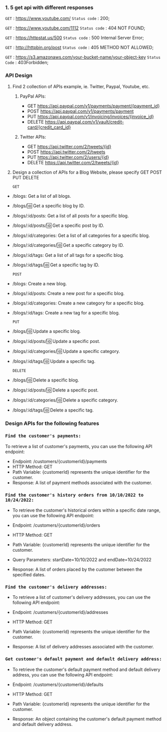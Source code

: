 ### 1. 5 get api with different responses

`GET` : https://www.youtube.com/ `Status code` : 200;

`GET` : https://www.youtube.com/1112 `Status code` : 404 NOT FOUND;

`GET` : https://httpstat.us/500 `Status code` : 500 Internal Server Error;

`GET` : http://httpbin.org/post `Status code` : 405 METHOD NOT ALLOWED;

`GET` : https://s3.amazonaws.com/your-bucket-name/your-object-key `Status Code` : 403Forbidden;



### API Design

1. Find 2 collection of APIs example, ie. Twitter, Paypal, Youtube, etc.


    1. PayPal APIs:
       
       * GET https://api.paypal.com/v1/payments/payment/{payment_id}
       * POST https://api.paypal.com/v1/payments/payment
       * PUT https://api.paypal.com/v1/invoicing/invoices/{invoice_id}
       * DELETE https://api.paypal.com/v1/vault/credit-card/{credit_card_id}
      
    2. Twitter APIs:
       
       * GET https://api.twitter.com/2/tweets/{id}
       * POST https://api.twitter.com/2/tweets
       * PUT https://api.twitter.com/2/users/{id}
       * DELETE https://api.twitter.com/2/tweets/{id}

2.	Design a collection of APIs for a Blog Website, please specify GET POST PUT DELETE

   
    `GET`

* /blogs: Get a list of all blogs.
* /blogs/:id: Get a specific blog by ID.
* /blogs/:id/posts: Get a list of all posts for a specific blog.
* /blogs/:id/posts/:id: Get a specific post by ID.
* /blogs/:id/categories: Get a list of all categories for a specific blog.
* /blogs/:id/categories/:id: Get a specific category by ID.
* /blogs/:id/tags: Get a list of all tags for a specific blog.
* /blogs/:id/tags/:id: Get a specific tag by ID.
  
   `POST`

* /blogs: Create a new blog.
* /blogs/:id/posts: Create a new post for a specific blog.
* /blogs/:id/categories: Create a new category for a specific blog.
* /blogs/:id/tags: Create a new tag for a specific blog.

  
   `PUT`

* /blogs/:id: Update a specific blog.
* /blogs/:id/posts/:id: Update a specific post.
* /blogs/:id/categories/:id: Update a specific category.
* /blogs/:id/tags/:id: Update a specific tag.
  
   `DELETE`

* /blogs/:id: Delete a specific blog.
* /blogs/:id/posts/:id: Delete a specific post.
* /blogs/:id/categories/:id: Delete a specific category.
* /blogs/:id/tags/:id: Delete a specific tag.


### Design APIs for the following features

 ### `Find the customer's payments:`
  
To retrieve a list of customer's payments, you can use the following API endpoint:

- Endpoint: /customers/{customerId}/payments <br />
- HTTP Method: GET <br />
- Path Variable: {customerId} represents the unique identifier for the customer. <br />
- Response: A list of payment methods associated with the customer. <br />

 ###  `Find the customer's history orders from 10/10/2022 to 10/24/2022:` <br />
- To retrieve the customer's historical orders within a specific date range, you can use the following API endpoint:

- Endpoint: /customers/{customerId}/orders <br />
- HTTP Method: GET <br />
- Path Variable: {customerId} represents the unique identifier for the customer. <br />
- Query Parameters: startDate=10/10/2022 and endDate=10/24/2022 <br />
- Response: A list of orders placed by the customer between the specified dates. <br />

###  `Find the customer's delivery addresses:` <br />
- To retrieve a list of customer's delivery addresses, you can use the following API endpoint:<br />

- Endpoint: /customers/{customerId}/addresses<br />
- HTTP Method: GET<br />
- Path Variable: {customerId} represents the unique identifier for the customer.<br />
- Response: A list of delivery addresses associated with the customer.<br />

 ### `Get customer's default payment and default delivery address:`<br />
- To retrieve the customer's default payment method and default delivery address, you can use the following API endpoint:<br />

- Endpoint: /customers/{customerId}/defaults<br />
- HTTP Method: GET<br />
- Path Variable: {customerId} represents the unique identifier for the customer.<br />
- Response: An object containing the customer's default payment method and default delivery address.<br />
